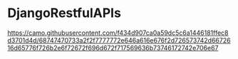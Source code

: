# DjangoRestfulAPIs
https://camo.githubusercontent.com/f434d907ca0a59dc5c6a1446181ffec8d3701d4d/68747470733a2f2f7777772e646a616e676f2d726573742d6672616d65776f726b2e6f72672f696d672f717569636b73746172742e706e67
